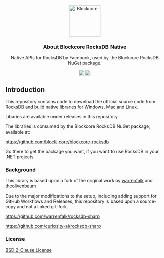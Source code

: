 
<p align="center">
  <p align="center">
    <img src="https://user-images.githubusercontent.com/5221349/72841405-93c2ce80-3c96-11ea-844b-3e1ff782b1ae.png" height="100" alt="Blockcore" />
  </p>
  <h3 align="center">
    About Blockcore RocksDB Native
  </h3>
  <p align="center">
    Native APIs for RocksDB by Facebook, used by the Blockcore RocksDB NuGet package.
  </p>
  <p align="center">
      <a href="https://github.com/block-core/blockcore-rocksdb-native/actions"><img src="https://github.com/block-core/blockcore-rocksdb-native/workflows/Build/badge.svg" /></a>
      <a href="https://github.com/block-core/blockcore-rocksdb-native/actions"><img src="https://github.com/block-core/blockcore-rocksdb-native/workflows/Release/badge.svg" /></a>
  </p>
</p>

Introduction
----------------------------

This repository contains code to download the official source code from RocksDB and build native libraries for Windows, Mac and Linux.

Libaries are available under releases in this repository.

The libraries is consumed by the Blockcore RocksDB NuGet package, available at:

https://github.com/block-core/blockcore-rocksdb

Go there to get the package you want, if you want to use RocksDB in your .NET projects.

### Background

This library is based upon a fork of the original work by [warrenfalk](https://github.com/warrenfalk) and [theolivenbaum](https://github.com/theolivenbaum)

Due to the major modifications to the setup, including adding support for GitHub Workflows and Releases, this repository is based upon a source-copy and not a linked git-fork.

https://github.com/warrenfalk/rocksdb-sharp

https://github.com/curiosity-ai/rocksdb-sharp

### License

[BSD 2-Clause License](LICENSE)